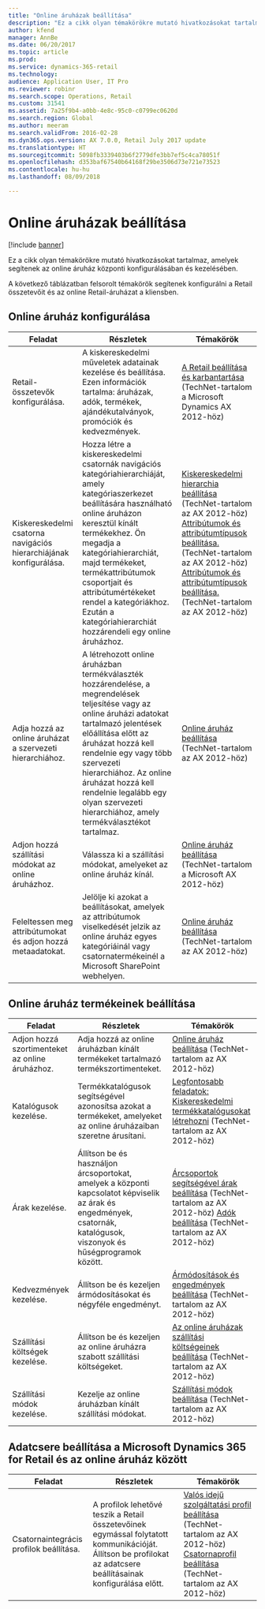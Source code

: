 ```yaml
---
title: "Online áruházak beállítása"
description: "Ez a cikk olyan témakörökre mutató hivatkozásokat tartalmaz, amelyek segítenek az online áruház központi konfigurálásában és kezelésében."
author: kfend
manager: AnnBe
ms.date: 06/20/2017
ms.topic: article
ms.prod: 
ms.service: dynamics-365-retail
ms.technology: 
audience: Application User, IT Pro
ms.reviewer: robinr
ms.search.scope: Operations, Retail
ms.custom: 31541
ms.assetid: 7a25f9b4-a0bb-4e8c-95c0-c0799ec0620d
ms.search.region: Global
ms.author: meeram
ms.search.validFrom: 2016-02-28
ms.dyn365.ops.version: AX 7.0.0, Retail July 2017 update
ms.translationtype: HT
ms.sourcegitcommit: 5098fb3339403b6f2779dfe3bb7ef5c4ca78051f
ms.openlocfilehash: d353baf67540b64168f29be3506d73e721e73523
ms.contentlocale: hu-hu
ms.lasthandoff: 08/09/2018

---
```


# <a name="configure-online-stores"></a>Online áruházak beállítása

[!include [banner](../includes/banner.md)]

Ez a cikk olyan témakörökre mutató hivatkozásokat tartalmaz, amelyek segítenek az online áruház központi konfigurálásában és kezelésében.

A következő táblázatban felsorolt témakörök segítenek konfigurálni a Retail összetevőit és az online Retail-áruházat a kliensben.

## <a name="configure-an-online-store"></a>Online áruház konfigurálása

| Feladat                                                | Részletek                                                                                                                                                                                                                                                                                                                                                   | Témakörök                                                                                                                                                                                                                                                                                                                                                                                                                                   |
|-----------------------------------------------------|-----------------------------------------------------------------------------------------------------------------------------------------------------------------------------------------------------------------------------------------------------------------------------------------------------------------------------------------------------------|------------------------------------------------------------------------------------------------------------------------------------------------------------------------------------------------------------------------------------------------------------------------------------------------------------------------------------------------------------------------------------------------------------------------------------------|
| Retail-összetevők konfigurálása.                        | A kiskereskedelmi műveletek adatainak kezelése és beállítása. Ezen információk tartalma: áruházak, adók, termékek, ajándékutalványok, promóciók és kedvezmények.                                                                                                                                                                                                          | [A Retail beállítása és karbantartása](https://technet.microsoft.com/en-us/library/hh597201.aspx) (TechNet-tartalom a Microsoft Dynamics AX 2012-höz)                                                                                                                                                                                                                                                                                          |
| Kiskereskedelmi csatorna navigációs hierarchiájának konfigurálása.    | Hozza létre a kiskereskedelmi csatornák navigációs kategóriahierarchiáját, amely kategóriaszerkezet beállítására használható online áruházon keresztül kínált termékekhez. Ön megadja a kategóriahierarchiát, majd termékeket, termékattribútumok csoportjait és attribútumértékeket rendel a kategóriákhoz. Ezután a kategóriahierarchiát hozzárendeli egy online áruházhoz.                            | [Kiskereskedelmi hierarchia beállítása](https://technet.microsoft.com/en-us/library/hh580593.aspx) (TechNet-tartalom az AX 2012-höz) [Attribútumok és attribútumtípusok beállítása.](https://technet.microsoft.com/en-us/library/hh227548.aspx) (TechNet-tartalom az AX 2012-höz) [Attribútumok és attribútumtípusok beállítása.](https://technet.microsoft.com/en-us/library/jj728713.aspx) (TechNet-tartalom az AX 2012-höz) |
| Adja hozzá az online áruházat a szervezeti hierarchiához. | A létrehozott online áruházban termékválaszték hozzárendelése, a megrendelések teljesítése vagy az online áruházi adatokat tartalmazó jelentések előállítása előtt az áruházat hozzá kell rendelnie egy vagy több szervezeti hierarchiához. Az online áruházat hozzá kell rendelnie legalább egy olyan szervezeti hierarchiához, amely termékválasztékot tartalmaz. | [Online áruház beállítása](https://technet.microsoft.com/en-us/library/jj682095.aspx) (TechNet-tartalom az AX 2012-höz)                                                                                                                                                                                                                                                                                                     |
| Adjon hozzá szállítási módokat az online áruházhoz.          | Válassza ki a szállítási módokat, amelyeket az online áruház kínál.                                                                                                                                                                                                                                                                                                 | [Online áruház beállítása](https://technet.microsoft.com/en-us/library/jj682095.aspx) (TechNet-tartalom a Microsoft AX 2012-höz)                                                                                                                                                                                                                                                                                                     |
| Feleltessen meg attribútumokat és adjon hozzá metaadatokat.                   | Jelölje ki azokat a beállításokat, amelyek az attribútumok viselkedését jelzik az online áruház egyes kategóriáinál vagy csatornatermékeinél a Microsoft SharePoint webhelyen.                                                                                                                                                                                              | [Online áruház beállítása](https://technet.microsoft.com/en-us/library/jj682095.aspx) (TechNet-tartalom az AX 2012-höz)                                                                                                                                                                                                                                                                                                     |

## <a name="configure-online-store-products"></a>Online áruház termékeinek beállítása

| Feladat                                 | Részletek                                                                                                                                           | Témakörök                                                                                                                                                                                                                                                                            |
|--------------------------------------|---------------------------------------------------------------------------------------------------------------------------------------------------|-----------------------------------------------------------------------------------------------------------------------------------------------------------------------------------------------------------------------------------------------------------------------------------|
| Adjon hozzá szortimenteket az online áruházhoz. | Adja hozzá az online áruházban kínált termékeket tartalmazó termékszortimenteket.                                                                  | [Online áruház beállítása](https://technet.microsoft.com/en-us/library/jj682095.aspx) (TechNet-tartalom az AX 2012-höz)                                                                                                                                              |
| Katalógusok kezelése.                     | Termékkatalógusok segítségével azonosítsa azokat a termékeket, amelyeket az online áruházaiban szeretne árusítani.                                                              | [Legfontosabb feladatok: Kiskereskedelmi termékkatalógusokat létrehozni](https://technet.microsoft.com/en-us/library/jj728712.aspx) (TechNet-tartalom az AX 2012-höz)                                                                                                                           |
| Árak kezelése.                       | Állítson be és használjon árcsoportokat, amelyek a központi kapcsolatot képviselik az árak és engedmények, csatornák, katalógusok, viszonyok és hűségprogramok között. | [Árcsoportok segítségével árak beállítása](https://technet.microsoft.com/en-us/library/hh597169.aspx) (TechNet-tartalom az AX 2012-höz) [Adók beállítása](https://technet.microsoft.com/en-us/library/hh580571.aspx) (TechNet-tartalom az AX 2012-höz) |
| Kedvezmények kezelése.                    | Állítson be és kezeljen ármódosításokat és négyféle engedményt.                                                                                  | [Ármódosítások és engedmények beállítása](https://technet.microsoft.com/en-us/library/hh597114.aspx) (TechNet-tartalom az AX 2012-höz)                                                                                                                          |
| Szállítási költségek kezelése.             | Állítson be és kezeljen az online áruházra szabott szállítási költségeket.                                                                     | [Az online áruházak szállítási költségeinek beállítása](https://technet.microsoft.com/en-us/library/jj728714.aspx) (TechNet-tartalom az AX 2012-höz)                                                                                                                           |
| Szállítási módok kezelése.            | Kezelje az online áruházban kínált szállítási módokat.                                                                                        | [Szállítási módok beállítása](https://technet.microsoft.com/en-us/library/jj728719.aspx) (TechNet-tartalom az AX 2012-höz)                                                                                                                                            |

## <a name="set-up-data-exchange-between-microsoft-dynamics-365-for-retail-and-the-online-store"></a>Adatcsere beállítása a Microsoft Dynamics 365 for Retail és az online áruház között

| Feladat                                 | Részletek                                                                                                                               | Témakörök                                                                                                                                                                                                                                                                                  |
|--------------------------------------|---------------------------------------------------------------------------------------------------------------------------------------|-----------------------------------------------------------------------------------------------------------------------------------------------------------------------------------------------------------------------------------------------------------------------------------------|
| Csatornaintegrácis profilok beállítása. | A profilok lehetővé teszik a Retail összetevőinek egymással folytatott kommunikációját. Állítson be profilokat az adatcsere beállításainak konfigurálása előtt. | [Valós idejű szolgáltatási profil beállítása](https://technet.microsoft.com/en-us/library/hh580631.aspx) (TechNet-tartalom az AX 2012-höz) [Csatornaprofil beállítása](https://technet.microsoft.com/en-us/library/jj677402.aspx) (TechNet-tartalom az AX 2012-höz) |






